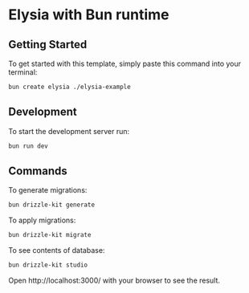 # Elysia with Bun runtime

## Getting Started

To get started with this template, simply paste this command into your terminal:

```bash
bun create elysia ./elysia-example
```

## Development

To start the development server run:

```bash
bun run dev
```

## Commands

To generate migrations:

```bash
bun drizzle-kit generate
```

To apply migrations:

```bash
bun drizzle-kit migrate
```

To see contents of database:

```bash
bun drizzle-kit studio
```

Open http://localhost:3000/ with your browser to see the result.
